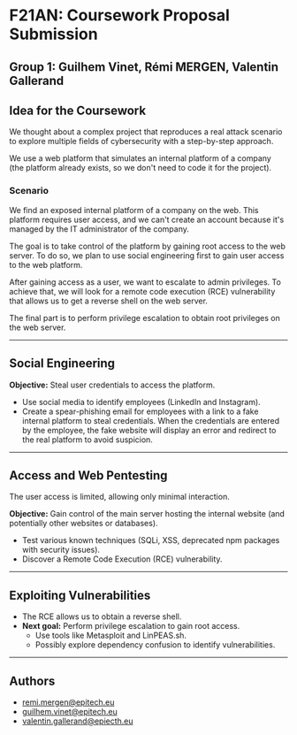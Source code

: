 # F21AN: Coursework Proposal Submission

## Group 1: Guilhem Vinet, Rémi MERGEN, Valentin Gallerand

## Idea for the Coursework

We thought about a complex project that reproduces a real attack scenario to explore multiple
fields of cybersecurity with a step-by-step approach.

We use a web platform that simulates an internal platform of a company (the platform already
exists, so we don't need to code it for the project).

### Scenario

We find an exposed internal platform of a company on the web. This platform requires user
access, and we can't create an account because it's managed by the IT administrator of the
company.

The goal is to take control of the platform by gaining root access to the web server. To do so,
we plan to use social engineering first to gain user access to the web platform.

After gaining access as a user, we want to escalate to admin privileges. To achieve that, we will
look for a remote code execution (RCE) vulnerability that allows us to get a reverse shell on the
web server.

The final part is to perform privilege escalation to obtain root privileges on the web server.

---

## Social Engineering

**Objective:** Steal user credentials to access the platform.

- Use social media to identify employees (LinkedIn and Instagram).
- Create a spear-phishing email for employees with a link to a fake internal platform to steal
    credentials. When the credentials are entered by the employee, the fake website will display an
    error and redirect to the real platform to avoid suspicion.

---

## Access and Web Pentesting

The user access is limited, allowing only minimal interaction.

**Objective:** Gain control of the main server hosting the internal website (and potentially other
websites or databases).

- Test various known techniques (SQLi, XSS, deprecated npm packages with security issues).
- Discover a Remote Code Execution (RCE) vulnerability.

---

## Exploiting Vulnerabilities

- The RCE allows us to obtain a reverse shell.
- **Next goal:** Perform privilege escalation to gain root access.
    - Use tools like Metasploit and LinPEAS.sh.
    - Possibly explore dependency confusion to identify vulnerabilities.

---
## Authors
- [remi.mergen@epitech.eu](mailto:remi.mergen@epitech.eu)
- [guilhem.vinet@epitech.eu](mailto:guilhem.vinet@epitech.eu)
- [valentin.gallerand@epiecth.eu](mailto:valentin.gallerand@epiecth.eu)
